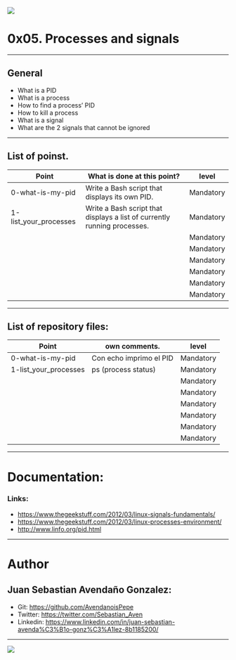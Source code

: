 ![](https://s3.amazonaws.com/intranet-projects-files/holbertonschool-sysadmin_devops/251/Vxotqyj.png)

# 0x05. Processes and signals

------------

## General

- What is a PID
- What is a process
- How to find a process’ PID
- How to kill a process
- What is a signal
- What are the 2 signals that cannot be ignored

------------

## List of poinst.

|  Point | What is done at this point? | level |
| ------------ | ------------ | ------------ |
| 0-what-is-my-pid | Write a Bash script that displays its own PID. | Mandatory |
| 1-list_your_processes | Write a Bash script that displays a list of currently running processes. | Mandatory |
|  |  | Mandatory |
|  |  | Mandatory |
|  |  | Mandatory |
|  |  | Mandatory |
|  |  | Mandatory |
|  |  | Mandatory |

------------

## List of repository files:

|  Point | own comments.  | level |
| ------------ | ------------ | ------------ |
| 0-what-is-my-pid | Con echo imprimo el PID | Mandatory |
| 1-list_your_processes | ps (process status) | Mandatory |
|  |  | Mandatory |
|  |  | Mandatory |
|  |  | Mandatory |
|  |  | Mandatory |
|  |  | Mandatory |
|  |  | Mandatory |


------------

# Documentation:
### Links:

- https://www.thegeekstuff.com/2012/03/linux-signals-fundamentals/
- https://www.thegeekstuff.com/2012/03/linux-processes-environment/
- http://www.linfo.org/pid.html

------------

# Author


## Juan Sebastian Avendaño Gonzalez:
- Git: https://github.com/AvendanoisPepe
- Twitter: https://twitter.com/Sebastian_Aven
- Linkedin: https://www.linkedin.com/in/juan-sebastian-avenda%C3%B1o-gonz%C3%A1lez-8b1185200/

------------


![](https://scontent.fbog4-1.fna.fbcdn.net/v/t39.30808-6/271153206_3074657909465585_6907762404450913633_n.jpg?_nc_cat=105&ccb=1-5&_nc_sid=730e14&_nc_ohc=DPFxC1wg0LkAX-PULpS&_nc_ht=scontent.fbog4-1.fna&oh=00_AT-7aF49a3-ThAgSU2ch0MBVSImH5gXD_YGNPLtK4rIg7Q&oe=62129E80)
